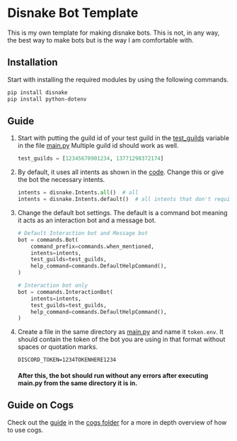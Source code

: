 # Disnake Bot Template

This is my own template for making disnake bots. This is not, in any way, the best way to make bots but is the way I am comfortable with.

## Installation

Start with installing the required modules by using the following commands.

```bash
pip install disnake
pip install python-dotenv
```

## Guide

1. Start with putting the guild id of your test guild in the [test_guilds](https://github.com/NovaProtocol/DisnakeBotTemplate/blob/f6a9e0f8393e78e25edf6cf86cb643d4717f6965/src/main.py#L16) variable in the file [main.py](https://github.com/NovaProtocol/DisnakeBotTemplate/blob/master/src/main.py)
Multiple guild id should work as well.
    ```python
    test_guilds = [12345678901234, 13771298372174]
    ```

2. By default, it uses all intents as shown in the [code](https://github.com/NovaProtocol/DisnakeBotTemplate/blob/f6a9e0f8393e78e25edf6cf86cb643d4717f6965/src/main.py#L15). Change this or give the bot the necessary intents.
    ```python
    intents = disnake.Intents.all()  # all
    intents = disnake.Intents.default()  # all intents that don't require verification
    ```
3. Change the default bot settings. The default is a command bot meaning it acts as an interaction bot and a message bot.
    ```python
    # Default Interaction bot and Message bot
    bot = commands.Bot(
        command_prefix=commands.when_mentioned,
        intents=intents,
        test_guilds=test_guilds,
        help_command=commands.DefaultHelpCommand(),
    )
    
    # Interaction bot only
    bot = commands.InteractionBot(
        intents=intents,
        test_guilds=test_guilds,
        help_command=commands.DefaultHelpCommand(),
    )
    ```
4. Create a file in the same directory as [main.py](https://github.com/NovaProtocol/DisnakeBotTemplate/blob/master/src/main.py) and name it `token.env`. It should contain the token of the bot you are using in that format without spaces or quotation marks.
   ```env
   DISCORD_TOKEN=1234TOKENHERE1234
   ```

   #### After this, the bot should run without any errors after executing main.py from the same directory it is in.

## Guide on Cogs
Check out the [guide](https://github.com/NovaProtocol/DisnakeBotTemplate/blob/master/src/cogs/README.md) in the [cogs folder](https://github.com/NovaProtocol/DisnakeBotTemplate/tree/master/src/cogs) for a more in depth overview of how to use cogs.

